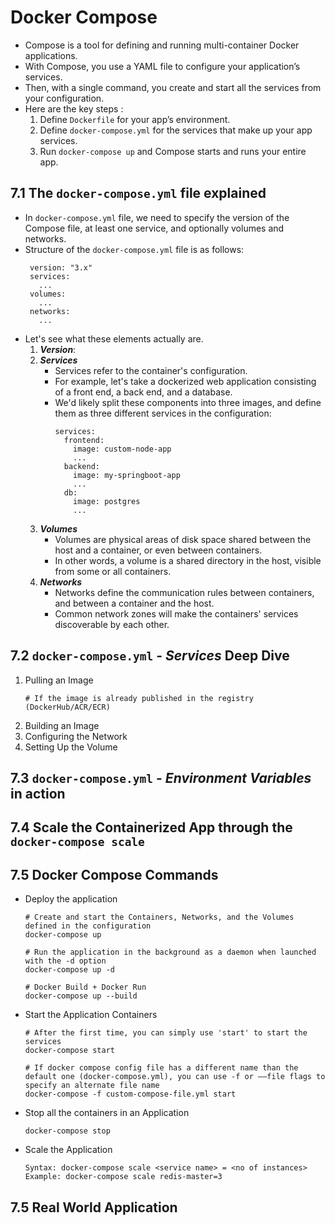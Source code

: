 # Docker Compose
  - Compose is a tool for defining and running multi-container Docker applications.
  - With Compose, you use a YAML file to configure your application’s services.
  - Then, with a single command, you create and start all the services from your configuration.
  - Here are the key steps :
    1) Define `Dockerfile` for your app’s environment.
    2) Define `docker-compose.yml` for the services that make up your app services.
    3) Run `docker-compose up` and Compose starts and runs your entire app.
       
## 7.1 The `docker-compose.yml` file explained
   - In `docker-compose.yml` file, we need to specify the version of the Compose file, at least one service, and optionally volumes and networks.
   - Structure of the `docker-compose.yml` file is as follows:
     ```
      version: "3.x"
      services:
        ...
      volumes:
        ...
      networks:
        ...
     ```
   - Let's see what these elements actually are.
     1) <b>*Version*</b>:
     2) <b>*Services*</b>
        - Services refer to the container's configuration.
        - For example, let's take a dockerized web application consisting of a front end, a back end, and a database.
        - We'd likely split these components into three images, and define them as three different services in the configuration:
          ```
          services:
            frontend:
              image: custom-node-app
              ...
            backend:
              image: my-springboot-app
              ...
            db:
              image: postgres
              ...
          ```
     3) <b>*Volumes*</b>
        - Volumes are physical areas of disk space shared between the host and a container, or even between containers.
        - In other words, a volume is a shared directory in the host, visible from some or all containers.
     4) <b>*Networks*</b>
        - Networks define the communication rules between containers, and between a container and the host.
        - Common network zones will make the containers' services discoverable by each other.
 
## 7.2 `docker-compose.yml` - *Services* Deep Dive
   1) Pulling an Image
      ```
      # If the image is already published in the registry (DockerHub/ACR/ECR)

      ```
   2) Building an Image
   3) Configuring the Network
   4) Setting Up the Volume

## 7.3 `docker-compose.yml` - *Environment Variables* in action

## 7.4 Scale the Containerized App through the `docker-compose scale`

## 7.5 Docker Compose Commands
   - Deploy the application
     ```
     # Create and start the Containers, Networks, and the Volumes defined in the configuration
     docker-compose up

     # Run the application in the background as a daemon when launched with the -d option
     docker-compose up -d

     # Docker Build + Docker Run
     docker-compose up --build
     ```
   - Start the Application Containers
     ```
     # After the first time, you can simply use 'start' to start the services
     docker-compose start

     # If docker compose config file has a different name than the default one (docker-compose.yml), you can use -f or ––file flags to specify an alternate file name
     docker-compose -f custom-compose-file.yml start
     ```
   - Stop all the containers in an Application
     ```
     docker-compose stop
     ``` 
   - Scale the Application
     ```
     Syntax: docker-compose scale <service name> = <no of instances>
     Example: docker-compose scale redis-master=3
     ``` 
## 7.5 Real World Application
